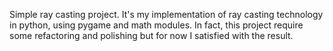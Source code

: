 Simple ray casting project.
It's my implementation of ray casting technology in python, using pygame and math modules.
In fact, this project require some refactoring and polishing but for now I satisfied with the result.
